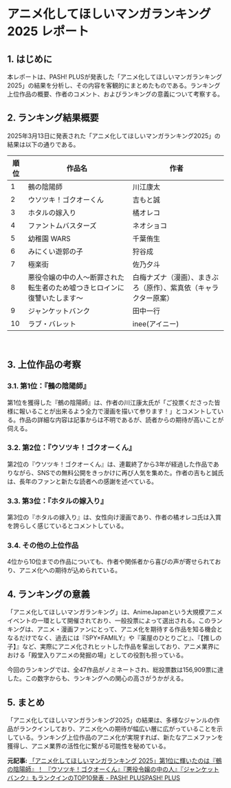 # アニメ化してほしいマンガランキング2025 レポート

## 1. はじめに

本レポートは、PASH! PLUSが発表した「アニメ化してほしいマンガランキング2025」の結果を分析し、その内容を客観的にまとめたものである。ランキング上位作品の概要、作者のコメント、およびランキングの意義について考察する。

## 2. ランキング結果概要

2025年3月13日に発表された「アニメ化してほしいマンガランキング2025」の結果は以下の通りである。

| 順位 | 作品名 | 作者 |
| ---- | --------------------------------------------------------------------------------------------------------------------------------- | ------------------------------------- |
| 1 | 鵺の陰陽師 | 川江康太 |
| 2 | ウソツキ！ゴクオーくん | 吉もと誠 |
| 3 | ホタルの嫁入り | 橘オレコ |
| 4 | ファントムバスターズ | ネオショコ |
| 5 | 幼稚園 WARS | 千葉侑生 |
| 6 | みにくい遊郭の子 | 狩谷成 |
| 7 | 極楽街 | 佐乃夕斗 |
| 8 | 悪役令嬢の中の人～断罪された転生者のため嘘つきヒロインに復讐いたします～ | 白梅ナズナ（漫画）、まきぶろ（原作）、紫真依（キャラクター原案） |
| 9 | ジャンケットバンク | 田中一行 |
| 10 | ラブ・バレット | inee(アイニー) |

<br>

## 3. 上位作品の考察

### 3.1. 第1位：『鵺の陰陽師』

第1位を獲得した『鵺の陰陽師』は、作者の川江康太氏が「ご投票くださった皆様に報いることが出来るよう全力で漫画を描いて参ります！」とコメントしている。作品の詳細な内容は記事からは不明であるが、読者からの期待が高いことが伺える。

### 3.2. 第2位：『ウソツキ！ゴクオーくん』

第2位の『ウソツキ！ゴクオーくん』は、連載終了から3年が経過した作品でありながら、SNSでの無料公開をきっかけに再び人気を集めた。作者の吉もと誠氏は、長年のファンと新たな読者への感謝を述べている。

### 3.3. 第3位：『ホタルの嫁入り』

第3位の『ホタルの嫁入り』は、女性向け漫画であり、作者の橘オレコ氏は入賞を誇らしく感じているとコメントしている。

### 3.4. その他の上位作品

4位から10位までの作品についても、作者や関係者から喜びの声が寄せられており、アニメ化への期待が込められている。

## 4. ランキングの意義

「アニメ化してほしいマンガランキング」は、AnimeJapanという大規模アニメイベントの一環として開催されており、一般投票によって選出される。このランキングは、アニメ・漫画ファンにとって、アニメ化を期待する作品を知る機会となるだけでなく、過去には『SPY×FAMILY』や『薬屋のひとりごと』、『【推しの子】』など、実際にアニメ化されヒットした作品を輩出しており、アニメ業界における「殿堂入りアニメの発掘の場」としての役割も担っている。

今回のランキングでは、全47作品がノミネートされ、総投票数は156,909票に達した。この数字からも、ランキングへの関心の高さがうかがえる。

## 5. まとめ

「アニメ化してほしいマンガランキング2025」の結果は、多様なジャンルの作品がランクインしており、アニメ化への期待が幅広い層に広がっていることを示している。ランキング上位作品のアニメ化が実現すれば、新たなアニメファンを獲得し、アニメ業界の活性化に繋がる可能性を秘めている。


**元記事:** [「アニメ化してほしいマンガランキング 2025」第1位に輝いたのは『鵺の陰陽師』！ 『ウソツキ！ゴクオーくん』『悪役令嬢の中の人』『ジャンケットバンク』もランクインのTOP10発表 - PASH! PLUSPASH! PLUS](https://www.pashplus.jp/other_content/397404/)